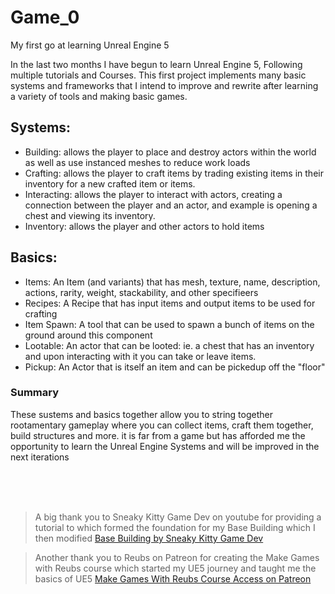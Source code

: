 # Game_0
My first go at learning Unreal Engine 5

In the last two months I have begun to learn Unreal Engine 5, Following multiple tutorials and Courses.
This first project implements many basic systems and frameworks that I intend to improve and rewrite after learning a variety of tools and making basic games.

## Systems:
- Building: allows the player to place and destroy actors within the world as well as use instanced meshes to reduce work loads
- Crafting: allows the player to craft items by trading existing items in their inventory for a new crafted item or items.
- Interacting: allows the player to interact with actors, creating a connection between the player and an actor, and example is opening a chest and viewing its inventory.
- Inventory: allows the player and other actors to hold items

## Basics:
- Items: An  Item (and variants) that has mesh, texture, name, description, actions, rarity, weight, stackability, and other specifieers
- Recipes: A Recipe that has input items and output items to be used for crafting
- Item Spawn: A tool that can be used to spawn a bunch of items on the ground around this component
- Lootable: An actor that can be looted: ie. a chest that has an inventory and upon interacting with it you can take or leave items.
- Pickup: An Actor that is itself an item and can be pickedup off the "floor"

### Summary
These sustems and basics together allow you to string together rootamentary gameplay where you can collect items, craft them together, build structures and more. it is far from a game but has afforded me the opportunity to learn the Unreal Engine Systems and will be improved in the next iterations

<br><br><br>
  > A big thank you to Sneaky Kitty Game Dev on youtube for providing a tutorial to which formed the foundation for my Base Building which I then modified [Base Building by Sneaky Kitty Game Dev](https://www.youtube.com/playlist?list=PLnHeglBaPYu-F1ZGmVZIfnbR11WN2_ReW)
 

  > Another thank you to Reubs on Patreon for creating the Make Games with Reubs course which started my UE5 journey and taught me the basics of UE5 [Make Games With Reubs Course Access on Patreon](https://www.patreon.com/reubenward)

